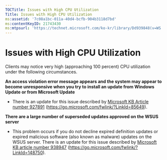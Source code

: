 ```yaml
---
TOCTitle: Issues with High CPU Utilization
Title: Issues with High CPU Utilization
ms:assetid: '7c08a1bc-011a-40d4-bcfb-904b3118d7bd'
ms:contentKeyID: 21743430
ms:mtpsurl: 'https://technet.microsoft.com/ko-kr/library/Dd939848(v=WS.10)'
---
```


Issues with High CPU Utilization
================================

Clients may notice very high (approaching 100 percent) CPU utilization under the following circumstances.

**An access violation error message appears and the system may appear to become unresponsive when you try to install an update from Windows Update or from Microsoft Update**
-   There is an update for this issue described by [Microsoft KB Article number 927891](https://go.microsoft.com/fwlink/?linkid=85649) (https://go.microsoft.com/fwlink/?LinkId=85649).

**There are a large number of superseded updates approved on the WSUS server**
-   This problem occurs if you do not decline expired definition updates or expired malicious software (also known as malware) updates on the WSUS server. There is an update for this issue described by [Microsoft KB article number 938947](https://go.microsoft.com/fwlink/?linkid=148750) (https://go.microsoft.com/fwlink/?LinkId=148750).
